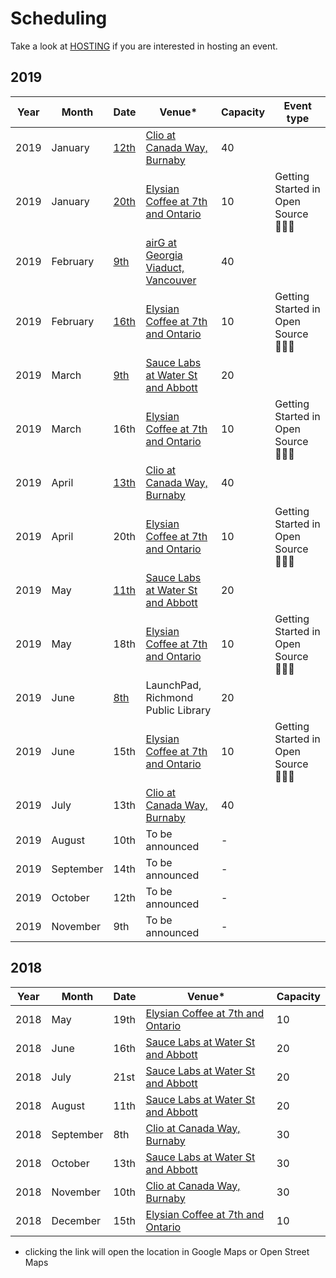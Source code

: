 # Scheduling

Take a look at [HOSTING](HOSTING.md) if you are interested in hosting an event.

## 2019

Year | Month | Date | Venue* | Capacity | Event type
---- | ----- | ---- | ----- | -------- | ----------
2019 | January | [12th](https://www.meetup.com/nodeschool-vancouver/events/256561672/) | [Clio at Canada Way, Burnaby](https://goo.gl/maps/fCoVMK4GA7w) | 40 |
2019 | January | [20th](https://www.meetup.com/nodeschool-vancouver/events/257720990/) | [Elysian Coffee at 7th and Ontario](https://goo.gl/maps/vFcNsTtmu2C2) | 10 | Getting Started in Open Source 👩🏽‍💻
2019 | February | [9th](https://www.meetup.com/nodeschool-vancouver/events/256561686/) | [airG at Georgia Viaduct, Vancouver](https://goo.gl/maps/sAxJhoE4YW62) | 40 |
2019 | February | [16th](https://www.meetup.com/nodeschool-vancouver/events/258830915/) | [Elysian Coffee at 7th and Ontario](https://goo.gl/maps/vFcNsTtmu2C2) | 10 | Getting Started in Open Source 👩🏽‍💻
2019 | March | [9th](https://www.meetup.com/nodeschool-vancouver/events/257977976) | [Sauce Labs at Water St and Abbott](https://osm.org/go/WJQrN1jlA?way=136258919) | 20 |
2019 | March | 16th | [Elysian Coffee at 7th and Ontario](https://goo.gl/maps/vFcNsTtmu2C2) | 10 | Getting Started in Open Source 👩🏽‍💻
2019 | April | [13th](https://www.meetup.com/nodeschool-vancouver/events/258713785/) | [Clio at Canada Way, Burnaby](https://goo.gl/maps/fCoVMK4GA7w) | 40 |
2019 | April | 20th | [Elysian Coffee at 7th and Ontario](https://goo.gl/maps/vFcNsTtmu2C2) | 10 | Getting Started in Open Source 👩🏽‍💻
2019 | May | [11th](https://www.meetup.com/nodeschool-vancouver/events/260332010/) | [Sauce Labs at Water St and Abbott](https://osm.org/go/WJQrN1jlA?way=136258919) | 20 |
2019 | May | 18th | [Elysian Coffee at 7th and Ontario](https://goo.gl/maps/vFcNsTtmu2C2) | 10 | Getting Started in Open Source 👩🏽‍💻
2019 | June | [8th](https://www.meetup.com/nodeschool-vancouver/events/260107490/) | LaunchPad, Richmond Public Library | 20 |
2019 | June | 15th | [Elysian Coffee at 7th and Ontario](https://goo.gl/maps/vFcNsTtmu2C2) | 10 | Getting Started in Open Source 👩🏽‍💻
2019 | July | 13th | [Clio at Canada Way, Burnaby](https://goo.gl/maps/fCoVMK4GA7w) | 40 |
2019 | August | 10th | To be announced | - |
2019 | September | 14th | To be announced | - |
2019 | October | 12th | To be announced | - |
2019 | November | 9th | To be announced | - |

## 2018

Year | Month | Date | Venue* | Capacity
---- | ----- | ---- | ----- | --------
2018 | May | 19th | [Elysian Coffee at 7th and Ontario](https://goo.gl/maps/vFcNsTtmu2C2) | 10
2018 | June | 16th | [Sauce Labs at Water St and Abbott](https://osm.org/go/WJQrN1jlA?way=136258919) | 20 |
2018 | July | 21st | [Sauce Labs at Water St and Abbott](https://osm.org/go/WJQrN1jlA?way=136258919) | 20 |
2018 | August | 11th | [Sauce Labs at Water St and Abbott](https://osm.org/go/WJQrN1jlA?way=136258919) | 20 |
2018 | September | 8th | [Clio at Canada Way, Burnaby](https://goo.gl/maps/fCoVMK4GA7w) | 30 |
2018 | October | 13th | [Sauce Labs at Water St and Abbott](https://osm.org/go/WJQrN1jlA?way=136258919) | 30 |
2018 | November | 10th | [Clio at Canada Way, Burnaby](https://goo.gl/maps/fCoVMK4GA7w) | 30 |
2018 | December | 15th | [Elysian Coffee at 7th and Ontario](https://goo.gl/maps/vFcNsTtmu2C2) | 10 | 🎄🎄 Holiday Edition 🎄🎄


* clicking the link will open the location in Google Maps or Open Street Maps
